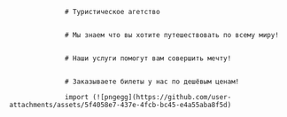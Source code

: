                   # Туристическое агетство

                  
                  # Мы знаем что вы хотите путешествовать по всему миру!

                  
                  # Наши услуги помогут вам совершить мечту!

                  
                  # Заказываете билеты у нас по дешёвым ценам!

                  import (![pngegg](https://github.com/user-attachments/assets/5f4058e7-437e-4fcb-bc45-e4a55aba8f5d)

